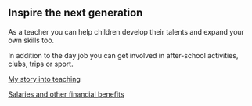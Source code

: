 ## Inspire the next generation

As a teacher you can help children develop their talents and expand your own skills too.

In addition to the day job you can get involved in after-school activities, clubs, trips or sport.

<a class="content-link-secondary" href="/my-story-into-teaching">My story into <span>teaching</span></a>

<a class="content-link-secondary" href="/salaries-and-benefits">Salaries and other financial <span>benefits</span></a>
